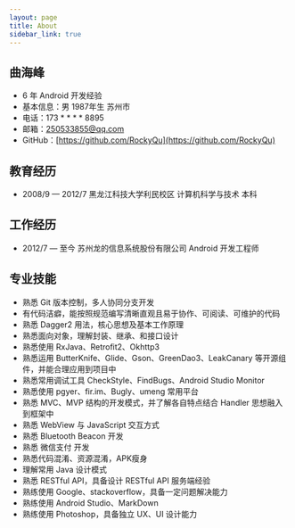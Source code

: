 ```yaml
---
layout: page
title: About
sidebar_link: true
---
```

  
## 曲海峰

- 6 年 Android 开发经验
- 基本信息：男 1987年生 苏州市
- 电话：173 * * * * 8895
- 邮箱：250533855@qq.com
- GitHub：[https://github.com/RockyQu](https://github.com/RockyQu)

## 教育经历

-  2008/9 — 2012/7 黑龙江科技大学利民校区 计算机科学与技术 本科 

## 工作经历 

- 2012/7 — 至今 苏州龙的信息系统股份有限公司  Android 开发工程师

## 专业技能

- 熟悉 Git 版本控制，多人协同分支开发
- 有代码洁癖，能按照规范编写清晰直观且易于协作、可阅读、可维护的代码
- 熟悉 Dagger2 用法，核心思想及基本工作原理
- 熟悉面向对象，理解封装、继承、和接口设计
- 熟悉使用 RxJava、Retrofit2、Okhttp3
- 熟悉运用 ButterKnife、Glide、Gson、GreenDao3、LeakCanary 等开源组件，并能合理应用到项目中
- 熟悉常用调试工具 CheckStyle、FindBugs、Android Studio Monitor
- 熟悉使用 pgyer、fir.im、Bugly、umeng 常用平台
- 熟悉 MVC、MVP 结构的开发模式，并了解各自特点结合 Handler 思想融入到框架中
- 熟悉 WebView 与 JavaScript 交互方式
- 熟悉 Bluetooth Beacon 开发
- 熟悉 微信支付 开发
- 熟悉代码混淆、资源混淆，APK瘦身
- 理解常用 Java 设计模式
- 熟悉 RESTful API，具备设计 RESTful API 服务端经验
- 熟练使用 Google、stackoverflow，具备一定问题解决能力
- 熟练使用 Android Studio、MarkDown
- 熟练使用 Photoshop，具备独立 UX、UI 设计能力 